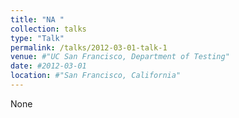 ```yaml
---
title: "NA "
collection: talks
type: "Talk"
permalink: /talks/2012-03-01-talk-1
venue: #"UC San Francisco, Department of Testing"
date: #2012-03-01
location: #"San Francisco, California"
---
```


None
